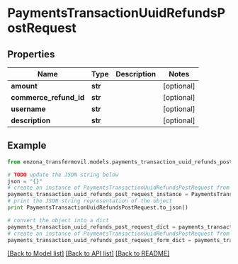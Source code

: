 # PaymentsTransactionUuidRefundsPostRequest


## Properties
Name | Type | Description | Notes
------------ | ------------- | ------------- | -------------
**amount** | **str** |  | [optional] 
**commerce_refund_id** | **str** |  | [optional] 
**username** | **str** |  | [optional] 
**description** | **str** |  | [optional] 

## Example

```python
from enzona_transfermovil.models.payments_transaction_uuid_refunds_post_request import PaymentsTransactionUuidRefundsPostRequest

# TODO update the JSON string below
json = "{}"
# create an instance of PaymentsTransactionUuidRefundsPostRequest from a JSON string
payments_transaction_uuid_refunds_post_request_instance = PaymentsTransactionUuidRefundsPostRequest.from_json(json)
# print the JSON string representation of the object
print PaymentsTransactionUuidRefundsPostRequest.to_json()

# convert the object into a dict
payments_transaction_uuid_refunds_post_request_dict = payments_transaction_uuid_refunds_post_request_instance.to_dict()
# create an instance of PaymentsTransactionUuidRefundsPostRequest from a dict
payments_transaction_uuid_refunds_post_request_form_dict = payments_transaction_uuid_refunds_post_request.from_dict(payments_transaction_uuid_refunds_post_request_dict)
```
[[Back to Model list]](../README.md#documentation-for-models) [[Back to API list]](../README.md#documentation-for-api-endpoints) [[Back to README]](../README.md)


